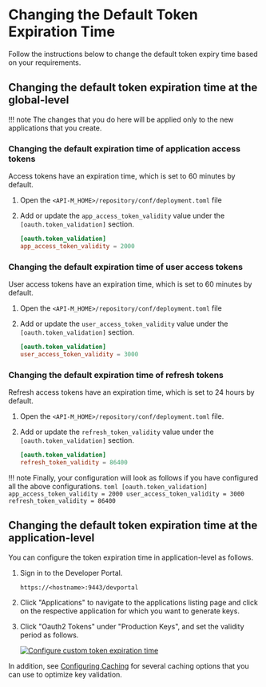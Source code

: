 # Changing the Default Token Expiration Time

Follow the instructions below to change the default token expiry time based on your requirements.

## Changing the default token expiration time at the global-level

!!! note
    The changes that you do here will be applied only to the new applications that you create.

### Changing the default expiration time of application access tokens

Access tokens have an expiration time, which is set to 60 minutes by default.

1. Open the `<API-M_HOME>/repository/conf/deployment.toml` file 
2. Add or update the `app_access_token_validity` value under the `[oauth.token_validation]` section.

    ``` toml
    [oauth.token_validation]
    app_access_token_validity = 2000
    ```

### Changing the default expiration time of user access tokens

User access tokens have an expiration time, which is set to 60 minutes by default.

1. Open the `<API-M_HOME>/repository/conf/deployment.toml` file 
2. Add or update the `user_access_token_validity` value under the `[oauth.token_validation]` section.

    ``` toml
    [oauth.token_validation]
    user_access_token_validity = 3000
    ```

### Changing the default expiration time of refresh tokens

Refresh access tokens have an expiration time, which is set to 24 hours by default.

1. Open the `<API-M_HOME>/repository/conf/deployment.toml` file.
2. Add or update the `refresh_token_validity` value under the `[oauth.token_validation]` section.

    ``` toml
    [oauth.token_validation]
    refresh_token_validity = 86400
    ```

!!! note
    Finally, your configuration will look as follows if you have configured all the above configurations.
    ``` toml
        [oauth.token_validation]
        app_access_token_validity = 2000
        user_access_token_validity = 3000
        refresh_token_validity = 86400
    ```

## Changing the default token expiration time at the application-level

You can configure the token expiration time in application-level as follows.

1. Sign in to the Developer Portal.  
    
     `https://<hostname>:9443/devportal`

2. Click "Applications" to navigate to the applications listing page and click on the respective application for which you want to generate keys.

3. Click "Oauth2 Tokens" under "Production Keys", and set the validity period as follows.

     [![Configure custom token expiration time]({{base_path}}/assets/img/learn/generate-token-with-custom-validity.png)]({{base_path}}/assets/img/learn/generate-token-with-custom-validity.png)


In addition, see [Configuring Caching]({{base_path}}/administer/product-configurations/configuring-caching/) for several caching options that you can use to optimize key validation.
